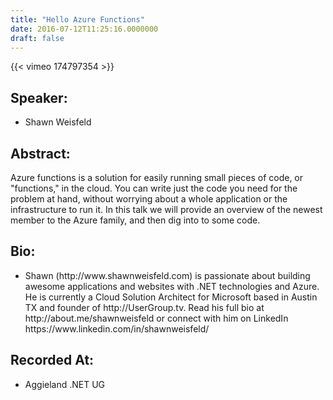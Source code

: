 ```yaml
---
title: "Hello Azure Functions"
date: 2016-07-12T11:25:16.0000000
draft: false
---
```


{{< vimeo 174797354 >}}

## Speaker:

 - Shawn Weisfeld

## Abstract:

<p>Azure functions is a solution for easily running small pieces of code, or "functions," in the cloud. You can write just the code you need for the problem at hand, without worrying about a whole application or the infrastructure to run it. In this talk we will provide an overview of the newest member to the Azure family, and then dig into to some code.
</p>

## Bio:

 - <p>Shawn (http://www.shawnweisfeld.com) is passionate about building awesome applications and websites with .NET technologies and Azure. He is currently a Cloud Solution Architect for Microsoft based in Austin TX and founder of http://UserGroup.tv. Read his full bio at http://about.me/shawnweisfeld or connect with him on LinkedIn https://www.linkedin.com/in/shawnweisfeld/</p>

## Recorded At:

 - Aggieland .NET UG

